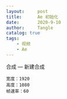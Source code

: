 ```yaml
---
layout:     post
title:      Ae 初始化
date:       2020-9-10
author:     Tangle
catalog: true
tags:
    - 视频
    - Ae
---
```


合成 — 新建合成
  ```
  宽度：1920
  高度：1080
  帧速率：60
  ```
